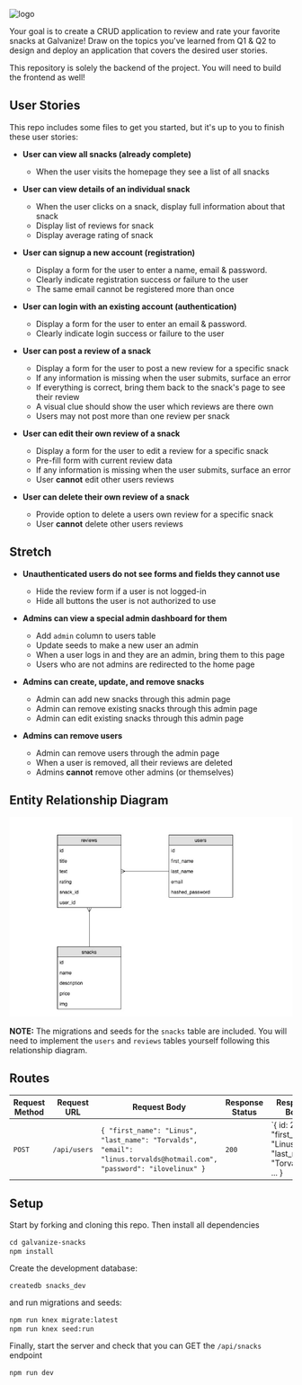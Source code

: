 ![logo](./public/res/logo_dark_small.png)

Your goal is to create a CRUD application to review and rate your favorite snacks at Galvanize! Draw on the topics you've learned from Q1 & Q2 to design and deploy an application that covers the desired user stories.

This repository is solely the backend of the project. You will need to build the frontend as well!

## User Stories

This repo includes some files to get you started, but it's up to you to finish these user stories:

- **User can view all snacks (already complete)**
  - When the user visits the homepage they see a list of all snacks


- **User can view details of an individual snack**
  - When the user clicks on a snack, display full information about that snack
  - Display list of reviews for snack
  - Display average rating of snack


- **User can signup a new account (registration)**
  - Display a form for the user to enter a name, email & password.
  - Clearly indicate registration success or failure to the user
  - The same email cannot be registered more than once


- **User can login with an existing account (authentication)**
  - Display a form for the user to enter an email & password.
  - Clearly indicate login success or failure to the user


- **User can post a review of a snack**
  - Display a form for the user to post a new review for a specific snack
  - If any information is missing when the user submits, surface an error
  - If everything is correct, bring them back to the snack's page to see their review
  - A visual clue should show the user which reviews are there own
  - Users may not post more than one review per snack

- **User can edit their own review of a snack**
  - Display a form for the user to edit a review for a specific snack
  - Pre-fill form with current review data
  - If any information is missing when the user submits, surface an error
  - User **cannot** edit other users reviews


- **User can delete their own review of a snack**
  - Provide option to delete a users own review for a specific snack
  - User **cannot** delete other users reviews


## Stretch

- **Unauthenticated users do not see forms and fields they cannot use**
  - Hide the review form if a user is not logged-in
  - Hide all buttons the user is not authorized to use

- **Admins can view a special admin dashboard for them**
  - Add `admin` column to users table
  - Update seeds to make a new user an admin
  - When a user logs in and they are an admin, bring them to this page
  - Users who are not admins are redirected to the home page


- **Admins can create, update, and remove snacks**
  - Admin can add new snacks through this admin page
  - Admin can remove existing snacks through this admin page
  - Admin can edit existing snacks through this admin page


- **Admins can remove users**
  - Admin can remove users through the admin page
  - When a user is removed, all their reviews are deleted
  - Admins **cannot** remove other admins (or themselves)


## Entity Relationship Diagram

![snacks ERD](./snacks_erd.jpg)

**NOTE:** The migrations and seeds for the `snacks` table are included. You will need to implement the `users` and `reviews` tables yourself following this relationship diagram.

## Routes

| Request Method | Request URL | Request Body | Response Status | Response Body                                                  |
|----------------|-------------|--------------|-----------------|----------------------------------------------------------------|
| `POST`         | `/api/users`           | `{ "first_name": "Linus", "last_name": "Torvalds", "email": "linus.torvalds@hotmail.com", "password": "ilovelinux" }` | `200`           | `{ id: 2, "first_name": "Linus", "last_name": "Torvalds", ... } |


## Setup

Start by forking and cloning this repo.
Then install all dependencies

```shell
cd galvanize-snacks
npm install
```

Create the development database:

```shell
createdb snacks_dev
```

and run migrations and seeds:

```shell
npm run knex migrate:latest
npm run knex seed:run
```

Finally, start the server and check that you can GET the `/api/snacks` endpoint

```shell
npm run dev
```
